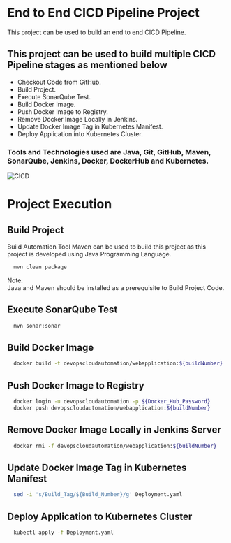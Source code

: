 
# End to End CICD Pipeline Project

This project can be used to build an end to end CICD Pipeline.
## This project can be used to build multiple CICD Pipeline stages as mentioned below 

- Checkout Code from GitHub.
- Build Project.
- Execute SonarQube Test.
- Build Docker Image.
- Push Docker Image to Registry.
- Remove Docker Image Locally in Jenkins.
- Update Docker Image Tag in Kubernetes Manifest.
- Deploy Application into Kubernetes Cluster.

### Tools and Technologies used are Java, Git, GitHub, Maven, SonarQube, Jenkins, Docker, DockerHub and Kubernetes.

![CICD](https://github.com/DevOpsCloudAutomation/Java_Docker/assets/123757746/085ef572-bd9d-4d05-b710-4fc2a0646d39)
  
# Project Execution
## Build Project

Build Automation Tool Maven can be used to build this project as this project is developed using Java Programming Language.

```bash
  mvn clean package
```
Note:  
Java and Maven should be installed as a prerequisite to Build Project Code.

## Execute SonarQube Test
```bash
  mvn sonar:sonar
```

## Build Docker Image
```bash
  docker build -t devopscloudautomation/webapplication:${buildNumber} .
```

## Push Docker Image to Registry
```bash
  docker login -u devopscloudautomation -p ${Docker_Hub_Password}
  docker push devopscloudautomation/webapplication:${buildNumber}
```

## Remove Docker Image Locally in Jenkins Server
```bash
  docker rmi -f devopscloudautomation/webapplication:${buildNumber}
```

## Update Docker Image Tag in Kubernetes Manifest
```bash
  sed -i 's/Build_Tag/${Build_Number}/g' Deployment.yaml
```

## Deploy Application to Kubernetes Cluster
```bash
  kubectl apply -f Deployment.yaml
```